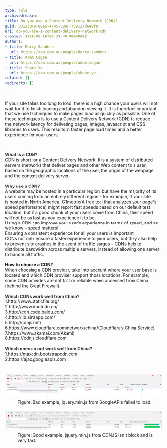 ```yaml
---
type: rule
archivedreason: 
title: Do you use a Content Delivery Network (CDN)?
guid: 8312c849-88a5-4745-82e7-739127d6e9f8
uri: do-you-use-a-content-delivery-network-cdn
created: 2019-05-16T06:32:40.0000000Z
authors:
- title: Barry Sanders
  url: https://ssw.com.au/people/barry-sanders
- title: Adam Cogan
  url: https://ssw.com.au/people/adam-cogan
- title: Shane Ye
  url: https://ssw.com.au/people/shane-ye
related: []
redirects: []

---
```



<p>​If your site takes too long to load, there is a high chance your users will not wait for it to finish loading and abandon viewing it. It is therefore important that we use techniques to make pages load as quickly as possible. One of these techniques is to use a Content Delivery Network (CDN) to reduce the network latency for delivering pages, images, javascript and CSS libraries to users​. This results in faster page load times and a ​better experience for your users.<br></p>
<br><excerpt class='endintro'></excerpt><br>
<strong style="color:#333333;">What is a CDN?</strong><br>CDN is short for a Content Delivery Network. It is a system of distributed servers (network) that deliver pages and other Web content to a user, based on the geographic locations of the user, the origin of the webpage and the content delivery server.<div><br><strong style="color:#333333;">Why use a CDN?</strong></div><div><strong style="color:#333333;"></strong>A website may be hosted in a particular region, but have the majority of its users coming from an entirely different region – for example, if your site is hosted in North America, GTmetrix(A free tool that analyzes your page's speed performance) might report fast speeds based on our default test location, but if a good chunk of your users come from China, their speed will not be as fast as you experience it to be.<br>Using a CDN can improve your user’s experience in terms of speed, and as we know – speed matters!​<br>Ensuring a consistent experience for all your users is important.<br>CDNs not only ensure a faster experience to your users, but they also help to prevent site crashes in the event of traffic surges – CDNs help to distribute bandwidth across multiple servers, instead of allowing one server to handle all traffic.​<br></div><div><br></div><div><strong>How to choose a CDN?</strong><br></div><div>When choosing a CDN provider, take into account where your user base is located and which CDN provider support those locations. For example, some CDN provides are not fast or reliable when accessed from China (behind the Great Firewall).<br></div><div><br><strong style="color:#333333;">Which CDNs work well from China?</strong></div><div><strong style="color:#333333;"></strong>1.http://www.staticfile.org/<br>2.http://www.bootcdn.cn/<br>3.http://cdn.code.baidu.com/<br>4.http://lib.sinaapp.com/<br>5.http://cdnjs.net/<br></div><div>6.https://www.cloudflare.com/network/china/(Cloudflare’s China Service​)<br></div><div>7.https://www.akamai.com(Akami)<br></div><div>8.https://cdnjs.cloudflare.com ​<br></div><div><br><strong style="color:#333333;">Which ones do not work well from China?</strong><br>1.https://maxcdn.bootstrapcdn.com<br>2.https://ajax.googleapis.com​<br>​​<br><br><img src="5-28.4.png" alt="5-28.1.png" style="margin:5px;width:881px;" /></div><div><dd class="ssw15-rteElement-FigureBad">Figure: Bad example, jquery.min.js from GoogleAPIs failed to load.<br></dd><br><img src="5-28.5.png" alt="5-28.2.png" style="margin:5px;width:834px;" /></div><div><dd class="ssw15-rteElement-FigureGood">F​igure: Good example, jquery.min.js from CDNJS isn't block and is very fast.​​<br></dd>​​<br><p>​</p></div>



